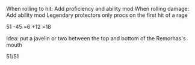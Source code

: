 When rolling to hit: Add proficiency and ability mod
When rolling damage: Add ability mod
Legendary protectors only procs on the first hit of a rage

51
-45
=6
+12
=18


Idea: put a javelin or two between the top and bottom of the Remorhas's mouth

51/51
